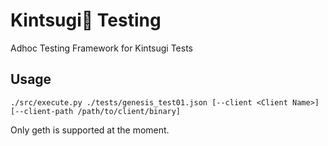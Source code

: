 # Kintsugi🍵 Testing
Adhoc Testing Framework for Kintsugi Tests

## Usage
```
./src/execute.py ./tests/genesis_test01.json [--client <Client Name>] [--client-path /path/to/client/binary]
```

Only geth is supported at the moment.